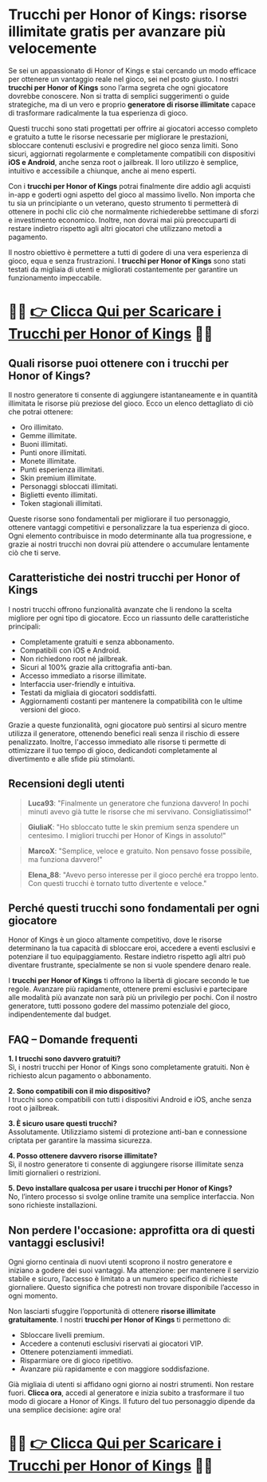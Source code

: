 <h1>Trucchi per Honor of Kings: risorse illimitate gratis per avanzare più velocemente</h1>

<p>Se sei un appassionato di Honor of Kings e stai cercando un modo efficace per ottenere un vantaggio reale nel gioco, sei nel posto giusto. I nostri <strong>trucchi per Honor of Kings</strong> sono l’arma segreta che ogni giocatore dovrebbe conoscere. Non si tratta di semplici suggerimenti o guide strategiche, ma di un vero e proprio <strong>generatore di risorse illimitate</strong> capace di trasformare radicalmente la tua esperienza di gioco.</p>

<p>Questi trucchi sono stati progettati per offrire ai giocatori accesso completo e gratuito a tutte le risorse necessarie per migliorare le prestazioni, sbloccare contenuti esclusivi e progredire nel gioco senza limiti. Sono sicuri, aggiornati regolarmente e completamente compatibili con dispositivi <strong>iOS e Android</strong>, anche senza root o jailbreak. Il loro utilizzo è semplice, intuitivo e accessibile a chiunque, anche ai meno esperti.</p>

<p>Con i <strong>trucchi per Honor of Kings</strong> potrai finalmente dire addio agli acquisti in-app e goderti ogni aspetto del gioco al massimo livello. Non importa che tu sia un principiante o un veterano, questo strumento ti permetterà di ottenere in pochi clic ciò che normalmente richiederebbe settimane di sforzi e investimento economico. Inoltre, non dovrai mai più preoccuparti di restare indietro rispetto agli altri giocatori che utilizzano metodi a pagamento.</p>

<p>Il nostro obiettivo è permettere a tutti di godere di una vera esperienza di gioco, equa e senza frustrazioni. I <strong>trucchi per Honor of Kings</strong> sono stati testati da migliaia di utenti e migliorati costantemente per garantire un funzionamento impeccabile.</p>

# 🔴🔴 **[👉 Clicca Qui per Scaricare i Trucchi per Honor of Kings](https://rebrand.ly/MobManiaDev)** 🔴🔴

<h2>Quali risorse puoi ottenere con i trucchi per Honor of Kings?</h2>

<p>Il nostro generatore ti consente di aggiungere istantaneamente e in quantità illimitata le risorse più preziose del gioco. Ecco un elenco dettagliato di ciò che potrai ottenere:</p>

<ul>
  <li>Oro illimitato.</li>
  <li>Gemme illimitate.</li>
  <li>Buoni illimitati.</li>
  <li>Punti onore illimitati.</li>
  <li>Monete illimitate.</li>
  <li>Punti esperienza illimitati.</li>
  <li>Skin premium illimitate.</li>
  <li>Personaggi sbloccati illimitati.</li>
  <li>Biglietti evento illimitati.</li>
  <li>Token stagionali illimitati.</li>
</ul>

<p>Queste risorse sono fondamentali per migliorare il tuo personaggio, ottenere vantaggi competitivi e personalizzare la tua esperienza di gioco. Ogni elemento contribuisce in modo determinante alla tua progressione, e grazie ai nostri trucchi non dovrai più attendere o accumulare lentamente ciò che ti serve.</p>

<h2>Caratteristiche dei nostri trucchi per Honor of Kings</h2>

<p>I nostri trucchi offrono funzionalità avanzate che li rendono la scelta migliore per ogni tipo di giocatore. Ecco un riassunto delle caratteristiche principali:</p>

<ul>
  <li>Completamente gratuiti e senza abbonamento.</li>
  <li>Compatibili con iOS e Android.</li>
  <li>Non richiedono root né jailbreak.</li>
  <li>Sicuri al 100% grazie alla crittografia anti-ban.</li>
  <li>Accesso immediato a risorse illimitate.</li>
  <li>Interfaccia user-friendly e intuitiva.</li>
  <li>Testati da migliaia di giocatori soddisfatti.</li>
  <li>Aggiornamenti costanti per mantenere la compatibilità con le ultime versioni del gioco.</li>
</ul>

<p>Grazie a queste funzionalità, ogni giocatore può sentirsi al sicuro mentre utilizza il generatore, ottenendo benefici reali senza il rischio di essere penalizzato. Inoltre, l'accesso immediato alle risorse ti permette di ottimizzare il tuo tempo di gioco, dedicandoti completamente al divertimento e alle sfide più stimolanti.</p>

<h2>Recensioni degli utenti</h2>

<blockquote>
  <p><strong>Luca93</strong>: "Finalmente un generatore che funziona davvero! In pochi minuti avevo già tutte le risorse che mi servivano. Consigliatissimo!"</p>
</blockquote>

<blockquote>
  <p><strong>GiuliaK</strong>: "Ho sbloccato tutte le skin premium senza spendere un centesimo. I migliori trucchi per Honor of Kings in assoluto!"</p>
</blockquote>

<blockquote>
  <p><strong>MarcoX</strong>: "Semplice, veloce e gratuito. Non pensavo fosse possibile, ma funziona davvero!"</p>
</blockquote>

<blockquote>
  <p><strong>Elena_88</strong>: "Avevo perso interesse per il gioco perché era troppo lento. Con questi trucchi è tornato tutto divertente e veloce."</p>
</blockquote>

<h2>Perché questi trucchi sono fondamentali per ogni giocatore</h2>

<p>Honor of Kings è un gioco altamente competitivo, dove le risorse determinano la tua capacità di sbloccare eroi, accedere a eventi esclusivi e potenziare il tuo equipaggiamento. Restare indietro rispetto agli altri può diventare frustrante, specialmente se non si vuole spendere denaro reale.</p>

<p>I <strong>trucchi per Honor of Kings</strong> ti offrono la libertà di giocare secondo le tue regole. Avanzare più rapidamente, ottenere premi esclusivi e partecipare alle modalità più avanzate non sarà più un privilegio per pochi. Con il nostro generatore, tutti possono godere del massimo potenziale del gioco, indipendentemente dal budget.</p>

<h2>FAQ – Domande frequenti</h2>

<p><strong>1. I trucchi sono davvero gratuiti?</strong><br>
Sì, i nostri trucchi per Honor of Kings sono completamente gratuiti. Non è richiesto alcun pagamento o abbonamento.</p>

<p><strong>2. Sono compatibili con il mio dispositivo?</strong><br>
I trucchi sono compatibili con tutti i dispositivi Android e iOS, anche senza root o jailbreak.</p>

<p><strong>3. È sicuro usare questi trucchi?</strong><br>
Assolutamente. Utilizziamo sistemi di protezione anti-ban e connessione criptata per garantire la massima sicurezza.</p>

<p><strong>4. Posso ottenere davvero risorse illimitate?</strong><br>
Sì, il nostro generatore ti consente di aggiungere risorse illimitate senza limiti giornalieri o restrizioni.</p>

<p><strong>5. Devo installare qualcosa per usare i trucchi per Honor of Kings?</strong><br>
No, l’intero processo si svolge online tramite una semplice interfaccia. Non sono richieste installazioni.</p>

<h2>Non perdere l'occasione: approfitta ora di questi vantaggi esclusivi!</h2>

<p>Ogni giorno centinaia di nuovi utenti scoprono il nostro generatore e iniziano a godere dei suoi vantaggi. Ma attenzione: per mantenere il servizio stabile e sicuro, l’accesso è limitato a un numero specifico di richieste giornaliere. Questo significa che potresti non trovare disponibile l’accesso in ogni momento.</p>

<p>Non lasciarti sfuggire l’opportunità di ottenere <strong>risorse illimitate gratuitamente</strong>. I nostri <strong>trucchi per Honor of Kings</strong> ti permettono di:</p>

<ul>
  <li>Sbloccare livelli premium.</li>
  <li>Accedere a contenuti esclusivi riservati ai giocatori VIP.</li>
  <li>Ottenere potenziamenti immediati.</li>
  <li>Risparmiare ore di gioco ripetitivo.</li>
  <li>Avanzare più rapidamente e con maggiore soddisfazione.</li>
</ul>

<p>Già migliaia di utenti si affidano ogni giorno ai nostri strumenti. Non restare fuori. <strong>Clicca ora</strong>, accedi al generatore e inizia subito a trasformare il tuo modo di giocare a Honor of Kings. Il futuro del tuo personaggio dipende da una semplice decisione: agire ora!</p>

# 🔴🔴 **[👉 Clicca Qui per Scaricare i Trucchi per Honor of Kings](https://rebrand.ly/MobManiaDev)** 🔴🔴
